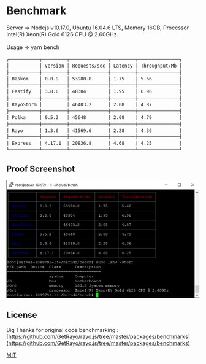 # Benchmark
Server => Nodejs v10.17.0, Ubuntu 16.04.6 LTS, Memory 16GB, Processor Intel(R) Xeon(R) Gold 6126 CPU @ 2.60GHz.
<br></br>
Usage => yarn bench
```bash
┌───────────┬─────────┬──────────────┬─────────┬───────────────┐
│           │ Version │ Requests/sec │ Latency │ Throughput/Mb │
├───────────┼─────────┼──────────────┼─────────┼───────────────┤
│ Baskom    │ 0.0.9   │ 53980.8      │ 1.75    │ 5.66          │
├───────────┼─────────┼──────────────┼─────────┼───────────────┤
│ Fastify   │ 3.8.0   │ 48304        │ 1.95    │ 6.96          │
├───────────┼─────────┼──────────────┼─────────┼───────────────┤
│ RayoStorm │         │ 46403.2      │ 2.08    │ 4.87          │
├───────────┼─────────┼──────────────┼─────────┼───────────────┤
│ Polka     │ 0.5.2   │ 45648        │ 2.08    │ 4.79          │
├───────────┼─────────┼──────────────┼─────────┼───────────────┤
│ Rayo      │ 1.3.6   │ 41569.6      │ 2.28    │ 4.36          │
├───────────┼─────────┼──────────────┼─────────┼───────────────┤
│ Express   │ 4.17.1  │ 20836.8      │ 4.68    │ 4.25          │
└───────────┴─────────┴──────────────┴─────────┴───────────────┘
```

## Proof Screenshot
<img src="https://raw.githubusercontent.com/herudi/baskom/main/benchmark/screenshot.png" alt="imagestea" />

## License
Big Thanks for original code benchmarking : [https://github.com/GetRayo/rayo.js/tree/master/packages/benchmarks](https://github.com/GetRayo/rayo.js/tree/master/packages/benchmarks)

[MIT](https://github.com/GetRayo/rayo.js/blob/master/LICENSE)
